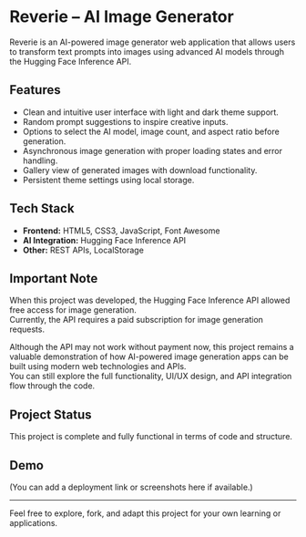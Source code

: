 # Reverie – AI Image Generator

Reverie is an AI-powered image generator web application that allows users to transform text prompts into images using advanced AI models through the Hugging Face Inference API.

## Features
- Clean and intuitive user interface with light and dark theme support.
- Random prompt suggestions to inspire creative inputs.
- Options to select the AI model, image count, and aspect ratio before generation.
- Asynchronous image generation with proper loading states and error handling.
- Gallery view of generated images with download functionality.
- Persistent theme settings using local storage.

## Tech Stack
- **Frontend:** HTML5, CSS3, JavaScript, Font Awesome  
- **AI Integration:** Hugging Face Inference API  
- **Other:** REST APIs, LocalStorage

## Important Note
When this project was developed, the Hugging Face Inference API allowed free access for image generation.  
Currently, the API requires a paid subscription for image generation requests.

Although the API may not work without payment now, this project remains a valuable demonstration of how AI-powered image generation apps can be built using modern web technologies and APIs.  
You can still explore the full functionality, UI/UX design, and API integration flow through the code.

## Project Status
This project is complete and fully functional in terms of code and structure.

## Demo
(You can add a deployment link or screenshots here if available.)

---

Feel free to explore, fork, and adapt this project for your own learning or applications.

